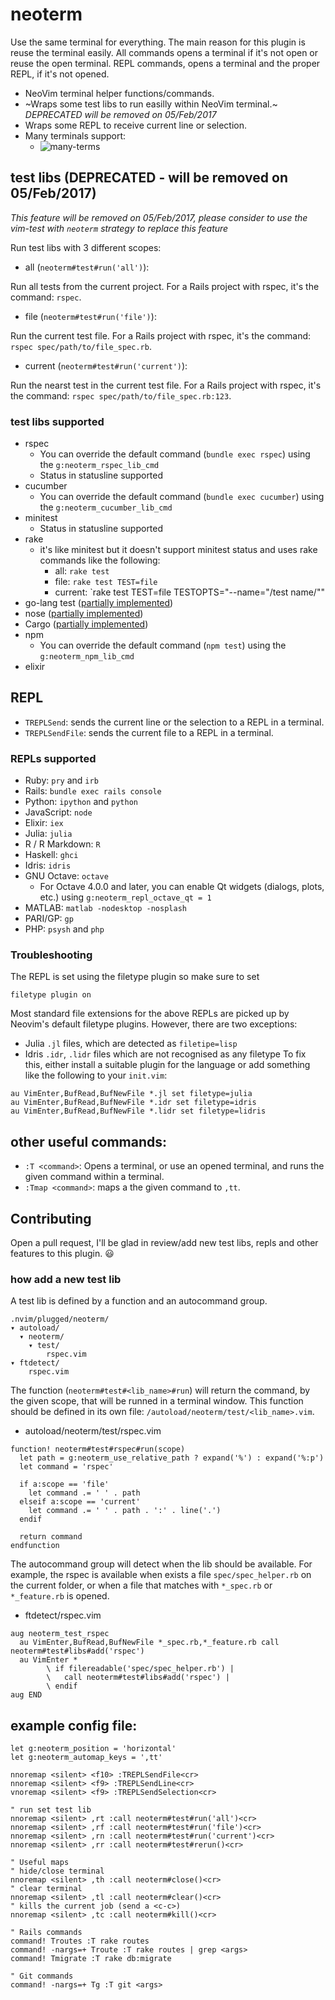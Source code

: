 # neoterm

Use the same terminal for everything. The main reason for this plugin is reuse
the terminal easily. All commands opens a terminal if it's not open or reuse the
open terminal.
REPL commands, opens a terminal and the proper REPL, if it's not opened.

- NeoVim terminal helper functions/commands.
- ~Wraps some test libs to run easilly within NeoVim terminal.~ *DEPRECATED will be removed on 05/Feb/2017*
- Wraps some REPL to receive current line or selection.
- Many terminals support:
  - ![many-terms](https://cloud.githubusercontent.com/assets/120483/8921869/fe459572-34b1-11e5-93c9-c3b6f3b44719.gif)


## test libs (DEPRECATED - will be removed on 05/Feb/2017)

*This feature will be removed on 05/Feb/2017, please consider to use the
vim-test with `neoterm` strategy to replace this feature*

Run test libs with 3 different scopes:

* all (`neoterm#test#run('all')`):

Run all tests from the current project. For a Rails project with rspec, it's the
command: `rspec`.

* file (`neoterm#test#run('file')`):

Run the current test file. For a Rails project with rspec, it's the command:
`rspec spec/path/to/file_spec.rb`.

* current (`neoterm#test#run('current')`):

Run the nearst test in the current test file. For a Rails project with rspec,
it's the command: `rspec spec/path/to/file_spec.rb:123`.

### test libs supported

* rspec
  * You can override the default command (`bundle exec rspec`) using the
    `g:neoterm_rspec_lib_cmd`
  * Status in statusline supported
* cucumber
  * You can override the default command (`bundle exec cucumber`) using the
    `g:neoterm_cucumber_lib_cmd`
* minitest
  * Status in statusline supported
* rake
  * it's like minitest but it doesn't support minitest status and uses rake
  commands like the following:
    * all: `rake test`
    * file: `rake test TEST=file`
    * current: `rake test TEST=file TESTOPTS="--name=\"/test name/\""
* go-lang test ([partially implemented](https://github.com/kassio/neoterm/pull/8))
* nose ([partially implemented](https://github.com/kassio/neoterm/pull/9))
* Cargo ([partially implemented](https://github.com/kassio/neoterm/pull/59))
* npm
  * You can override the default command (`npm test`) using the
    `g:neoterm_npm_lib_cmd`
* elixir

## REPL

* `TREPLSend`: sends the current line or the selection to a REPL in a terminal.
* `TREPLSendFile`: sends the current file to a REPL in a terminal.

### REPLs supported

* Ruby: `pry` and `irb`
* Rails: `bundle exec rails console`
* Python: `ipython` and `python`
* JavaScript: `node`
* Elixir: `iex`
* Julia: `julia`
* R / R Markdown: `R`
* Haskell: `ghci`
* Idris: `idris`
* GNU Octave: `octave`
  * For Octave 4.0.0 and later, you can enable Qt widgets (dialogs, plots, etc.) using `g:neoterm_repl_octave_qt = 1`
* MATLAB: `matlab -nodesktop -nosplash`
* PARI/GP: `gp`
* PHP: `psysh` and `php`

### Troubleshooting
The REPL is set using the filetype plugin so make sure to set
```viml
filetype plugin on
```

Most standard file extensions for the above REPLs are picked up by Neovim's default
filetype plugins. However, there are two exceptions:
* Julia `.jl` files, which are detected as `filetipe=lisp`
* Idris `.idr`, `.lidr` files which are not recognised as any filetype
To fix this, either install a suitable plugin for the language or add something like
the following to your `init.vim`:
```viml
au VimEnter,BufRead,BufNewFile *.jl set filetype=julia
au VimEnter,BufRead,BufNewFile *.idr set filetype=idris
au VimEnter,BufRead,BufNewFile *.lidr set filetype=lidris
```

## other useful commands:

* `:T <command>`: Opens a terminal, or use an opened terminal, and runs the
                  given command within a terminal.
* `:Tmap <command>`: maps a the given command to `,tt`.

## Contributing

Open a pull request, I'll be glad in review/add new test libs, repls and other
features to this plugin. :smiley:

### how add a new test lib

A test lib is defined by a function and an autocommand group.

```console
.nvim/plugged/neoterm/
▾ autoload/
  ▾ neoterm/
    ▾ test/
        rspec.vim
▾ ftdetect/
    rspec.vim
```

The function (`neoterm#test#<lib_name>#run`) will return the command, by the
given scope, that will be runned in a terminal window. This function should be
defined in its own file: `/autoload/neoterm/test/<lib_name>.vim`.

* autoload/neoterm/test/rspec.vim
```viml
function! neoterm#test#rspec#run(scope)
  let path = g:neoterm_use_relative_path ? expand('%') : expand('%:p')
  let command = 'rspec'

  if a:scope == 'file'
    let command .= ' ' . path
  elseif a:scope == 'current'
    let command .= ' ' . path . ':' . line('.')
  endif

  return command
endfunction
```

The autocommand group will detect when the lib should be available. For example,
the rspec is available when exists a file `spec/spec_helper.rb` on the current
folder, or when a file that matches with `*_spec.rb` or `*_feature.rb` is
opened.

* ftdetect/rspec.vim
```viml
aug neoterm_test_rspec
  au VimEnter,BufRead,BufNewFile *_spec.rb,*_feature.rb call neoterm#test#libs#add('rspec')
  au VimEnter *
        \ if filereadable('spec/spec_helper.rb') |
        \   call neoterm#test#libs#add('rspec') |
        \ endif
aug END
```

## example config file:

```viml
let g:neoterm_position = 'horizontal'
let g:neoterm_automap_keys = ',tt'

nnoremap <silent> <f10> :TREPLSendFile<cr>
nnoremap <silent> <f9> :TREPLSendLine<cr>
vnoremap <silent> <f9> :TREPLSendSelection<cr>

" run set test lib
nnoremap <silent> ,rt :call neoterm#test#run('all')<cr>
nnoremap <silent> ,rf :call neoterm#test#run('file')<cr>
nnoremap <silent> ,rn :call neoterm#test#run('current')<cr>
nnoremap <silent> ,rr :call neoterm#test#rerun()<cr>

" Useful maps
" hide/close terminal
nnoremap <silent> ,th :call neoterm#close()<cr>
" clear terminal
nnoremap <silent> ,tl :call neoterm#clear()<cr>
" kills the current job (send a <c-c>)
nnoremap <silent> ,tc :call neoterm#kill()<cr>

" Rails commands
command! Troutes :T rake routes
command! -nargs=+ Troute :T rake routes | grep <args>
command! Tmigrate :T rake db:migrate

" Git commands
command! -nargs=+ Tg :T git <args>
```
